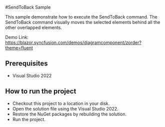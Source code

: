#SendToBack Sample

This sample demonstrate how to execute the SendToBack command. The SendToBack command visually moves the selected elements behind all the other overlapped elements.


Demo Link:
https://blazor.syncfusion.com/demos/diagramcomponent/zorder?theme=fluent

## Prerequisites

* Visual Studio 2022

## How to run the project

* Checkout this project to a location in your disk.
* Open the solution file using the Visual Studio 2022.
* Restore the NuGet packages by rebuilding the solution.
* Run the project.
